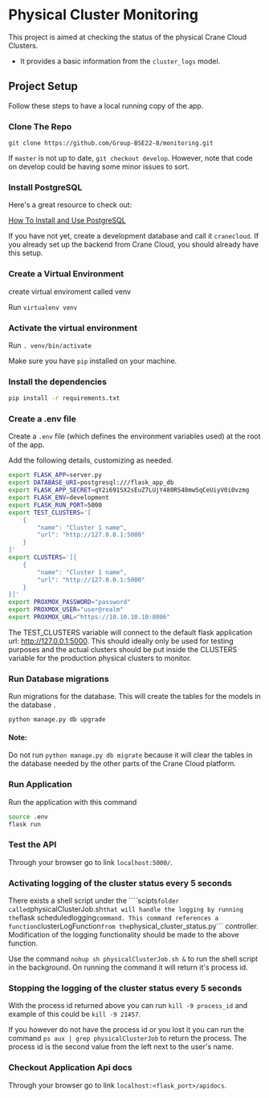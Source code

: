 # Physical Cluster Monitoring

This project is aimed at checking the status of the physical Crane Cloud Clusters.

- It provides a basic information from the `cluster_logs` model.

## Project Setup

Follow these steps to have a local running copy of the app.

### Clone The Repo

`git clone https://github.com/Group-BSE22-8/monitoring.git`

If `master` is not up to date, `git checkout develop`. However, note that code on develop could be having some minor issues to sort.

### Install PostgreSQL

Here's a great resource to check out:

[How To Install and Use PostgreSQL](https://www.digitalocean.com/community/tutorials/how-to-install-and-use-postgresql-on-ubuntu-18-04)

If you have not yet, create a development database and call it `cranecloud`. If you already set up the backend from Crane Cloud, you should already have this setup.

### Create a Virtual Environment

create virtual enviroment called venv

Run `virtualenv venv`

### Activate the virtual environment

Run `. venv/bin/activate`

Make sure you have `pip` installed on your machine.

### Install the dependencies

```bash
pip install -r requirements.txt
```

### Create a .env file

Create a `.env` file (which defines the environment variables used) at the root of the app.

Add the following details, customizing as needed.

```bash
export FLASK_APP=server.py
export DATABASE_URI=postgresql:///flask_app_db
export FLASK_APP_SECRET=qY2i691SX2sEuZ7LUjY480RS48mw5qCeUiyV0i0vzmg
export FLASK_ENV=development
export FLASK_RUN_PORT=5000
export TEST_CLUSTERS='[
    {
        "name": "Cluster 1 name",
        "url": "http://127.0.0.1:5000"
    }
]'
export CLUSTERS='[{
    {
        "name": "Cluster 1 name",
        "url": "http://127.0.0.1:5000"
    }
}]'
export PROXMOX_PASSWORD="password"
export PROXMOX_USER="user@realm"
export PROXMOX_URL="https://10.10.10.10:8006"
```

The TEST_CLUSTERS variable will connect to the default flask application url: http://127.0.0.1:5000. This should ideally only be used for testing purposes and the actual clusters should be put inside the CLUSTERS variable for the production physical clusters to monitor.

### Run Database migrations

Run migrations for the database. This will create the tables for the models in the database .

`python manage.py db upgrade`

#### Note:
Do not run `python manage.py db migrate` because it will clear the tables in the database needed by the other parts of the Crane Cloud platform.

### Run Application

Run the application with this command

```bash
source .env
flask run
```

### Test the API

Through your browser go to link `localhost:5000/`.

### Activating logging of the cluster status every 5 seconds
There exists a shell script under the ````scipts``` folder called ```physicalClusterJob.sh``` that will handle the logging by running the ```flask scheduledlogging``` command. This command references a function ```clusterLogFunction``` from the ```physical_cluster_status.py``` controller. Modification of the logging functionality should be made to the above function.

Use the command ```nohup sh physicalClusterJob.sh &``` to run the shell script in the background. On running the command it will return it's process id.

### Stopping the logging of the cluster status every 5 seconds
With the process id returned above you can run ```kill -9 process_id``` and example of this could be ```kill -9 21457```. 

If you however do not have the process id or you lost it you can run the command ```ps aux | grep physicalClusterJob``` to return the process. The process id is the second value from the left next to the user's name.

### Checkout Application Api docs

Through your browser go to link `localhost:<flask_port>/apidocs`.
